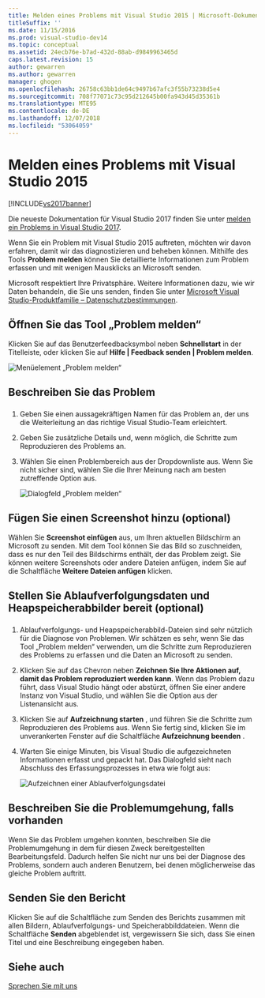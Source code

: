 ```yaml
---
title: Melden eines Problems mit Visual Studio 2015 | Microsoft-Dokumentation
titleSuffix: ''
ms.date: 11/15/2016
ms.prod: visual-studio-dev14
ms.topic: conceptual
ms.assetid: 24ecb76e-b7ad-432d-88ab-d9849963465d
caps.latest.revision: 15
author: gewarren
ms.author: gewarren
manager: ghogen
ms.openlocfilehash: 26758c63bb1de64c9497b67afc3f55b73238d5e4
ms.sourcegitcommit: 708f77071c73c95d212645b00fa943d45d35361b
ms.translationtype: MTE95
ms.contentlocale: de-DE
ms.lasthandoff: 12/07/2018
ms.locfileid: "53064059"
---
```

# <a name="how-to-report-a-problem-with-visual-studio-2015"></a>Melden eines Problems mit Visual Studio 2015
[!INCLUDE[vs2017banner](../includes/vs2017banner.md)]

Die neueste Dokumentation für Visual Studio 2017 finden Sie unter [melden ein Problems in Visual Studio 2017](/visualstudio/ide/how-to-report-a-problem-with-visual-studio-2017).

Wenn Sie ein Problem mit Visual Studio 2015 auftreten, möchten wir davon erfahren, damit wir das diagnostizieren und beheben können.  Mithilfe des Tools **Problem melden** können Sie detaillierte Informationen zum Problem erfassen und mit wenigen Mausklicks an Microsoft senden.

 Microsoft respektiert Ihre Privatsphäre. Weitere Informationen dazu, wie wir Daten behandeln, die Sie uns senden, finden Sie unter [Microsoft Visual Studio-Produktfamilie – Datenschutzbestimmungen](https://www.visualstudio.com/en-us/dn948229).

## <a name="open-the-report-a-problem-tool"></a>Öffnen Sie das Tool „Problem melden“
 Klicken Sie auf das Benutzerfeedbacksymbol neben **Schnellstart** in der Titelleiste, oder klicken Sie auf           **Hilfe &#124; Feedback senden &#124; Problem melden**.

 ![Menüelement „Problem melden“](../ide/media/report-a-problem-menu-item.png "Menüelement „Problem melden“")

## <a name="describe-the-problem"></a>Beschreiben Sie das Problem

###  <a name="describe_the_problem"></a>

1. Geben Sie einen aussagekräftigen Namen für das Problem an, der uns die Weiterleitung an das richtige Visual Studio-Team erleichtert.

2. Geben Sie zusätzliche Details und, wenn möglich, die Schritte zum Reproduzieren des Problems an.

3. Wählen Sie einen Problembereich aus der Dropdownliste aus. Wenn Sie nicht sicher sind, wählen Sie die Ihrer Meinung nach am besten zutreffende Option aus.

   ![Dialogfeld „Problem melden“](../ide/media/report-a-problem-dialog.png "Dialogfeld „Problem melden“")

## <a name="provide-a-screenshot-optional"></a>Fügen Sie einen Screenshot hinzu (optional)
 Wählen Sie **Screenshot einfügen** aus, um Ihren aktuellen Bildschirm an Microsoft zu senden. Mit dem Tool können Sie das Bild so zuschneiden, dass es nur            den Teil des Bildschirms enthält, der das Problem zeigt. Sie können weitere Screenshots oder andere Dateien anfügen, indem Sie auf die Schaltfläche **Weitere Dateien anfügen** klicken.

## <a name="provide-a-trace-and-heap-dump-optional"></a>Stellen Sie Ablaufverfolgungsdaten und Heapspeicherabbilder bereit (optional)

###  <a name="provide_a_trace_and_heap_dump"></a>

1.  Ablaufverfolgungs- und Heapspeicherabbild-Dateien sind sehr nützlich für die Diagnose von Problemen.   Wir schätzen es sehr, wenn Sie das Tool „Problem melden“ verwenden, um die Schritte zum Reproduzieren des Problems zu erfassen und die Daten an Microsoft zu senden.

2.  Klicken Sie auf das Chevron neben **Zeichnen Sie Ihre Aktionen auf, damit das Problem reproduziert werden kann**. Wenn das Problem dazu führt, dass Visual Studio hängt oder abstürzt, öffnen Sie einer andere Instanz von Visual Studio, und wählen Sie die Option aus der Listenansicht aus.

3.  Klicken Sie auf **Aufzeichnung starten** , und führen Sie die Schritte zum Reproduzieren des Problems aus. Wenn Sie fertig sind, klicken Sie im unverankerten Fenster auf die Schaltfläche **Aufzeichnung beenden** .

4.  Warten Sie einige Minuten, bis Visual Studio die aufgezeichneten Informationen erfasst und gepackt hat. Das Dialogfeld sieht nach Abschluss des Erfassungsprozesses in etwa wie folgt aus:

     ![Aufzeichnen einer Ablaufverfolgungsdatei](../ide/media/record-a-trace-file.png "Aufzeichnen einer Ablaufverfolgungsdatei")

## <a name="describe-the-workaround-if-there-is-one"></a>Beschreiben Sie die Problemumgehung, falls vorhanden
 Wenn Sie das Problem umgehen konnten, beschreiben Sie die Problemumgehung in dem für diesen Zweck bereitgestellten Bearbeitungsfeld. Dadurch helfen Sie nicht nur uns bei der Diagnose des Problems, sondern auch anderen Benutzern, bei denen möglicherweise das gleiche Problem auftritt.

## <a name="submit-the-report"></a>Senden Sie den Bericht
 Klicken Sie auf die Schaltfläche zum Senden des Berichts zusammen mit allen Bildern, Ablaufverfolgungs- und Speicherabbilddateien. Wenn die Schaltfläche **Senden** abgeblendet ist, vergewissern Sie sich, dass Sie einen Titel und eine Beschreibung eingegeben haben.

## <a name="see-also"></a>Siehe auch
 [Sprechen Sie mit uns](../ide/talk-to-us.md)
